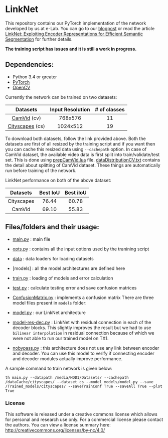 # LinkNet

This repository contains our PyTorch implementation of the network developed by us at e-Lab.
You can go to our [blogpost](https://codeac29.github.io/projects/linknet/) or read the article [LinkNet: Exploiting Encoder Representations for Efficient Semantic Segmentation](https://arxiv.org/abs/1707.03718) for further details.

**The training script has issues and it is still a work in progress.**

## Dependencies:

+ Python 3.4 or greater
+ [PyTorch](https://pytorch.org)
+ [OpenCV](https://opencv.org/)

Currently the network can be trained on two datasets:

| Datasets | Input Resolution | # of classes |
|:--------:|:----------------:|:------------:|
| [CamVid](http://mi.eng.cam.ac.uk/research/projects/VideoRec/CamVid/) (cv) | 768x576 | 11 |
| [Cityscapes](https://www.cityscapes-dataset.com/) (cs) | 1024x512 | 19 |

To download both datasets, follow the link provided above.
Both the datasets are first of all resized by the training script and if you want then you can cache this resized data using `--cachepath` option.
In case of CamVid dataset, the available video data is first split into train/validate/test set.
This is done using [prepCamVid.lua](data/prepCamVid.lua) file.
[dataDistributionCV.txt](misc/dataDistributionCV.txt) contains the detail about splitting of CamVid dataset.
These things are automatically run before training of the network.

LinkNet performance on both of the above dataset:

| Datasets | Best IoU | Best iIoU |
|:--------:|:----------------:|:------------:|
| Cityscapes | 76.44 | 60.78 |
| CamVid | 69.10 | 55.83 |

## Files/folders and their usage:

* [main.py](main.py)    : main file
* [opts.py](opts.py)  : contains all the input options used by the tranining script
* [data](data)          : data loaders for loading datasets
* [models]                : all the model architectures are defined here
* [train.py](train.py) : loading of models and error calculation
* [test.py](test.py)  : calculate testing error and save confusion matrices
* [ConfusionMatrix.py](ConfusionMatrix.py) : implements a confusion matrix
There are three model files present in `models` folder:

* [model.py](models/model.py) : our LinkNet architecture
* [model-res-dec.py](models/model-res-dec.py) : LinkNet with residual connection in each of the decoder blocks.
  This slightly improves the result but we had to use `bilinear interpolation` in residual connection because of which we were not able to run our trained model on TX1.
* [nobypass.py](models/nobypass.py) : this architecture does not use any link between encoder and decoder.
  You can use this model to verify if connecting encoder and decoder modules actually improve performance.

A sample command to train network is given below:

```
th main.py --datapath /media/HDD1/Datasets/ --cachepath /dataCache/cityscapes/ --dataset cs --model models/model.py --save /Trained_models/cityscapes/ --saveTrainConf True --saveAll True --plot True
```

### License

This software is released under a creative commons license which allows for personal and research use only.
For a commercial license please contact the authors.
You can view a license summary here: http://creativecommons.org/licenses/by-nc/4.0/
